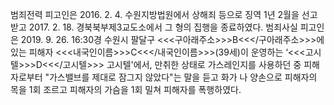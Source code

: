 범죄전력
피고인은 2016. 2. 4. 수원지방법원에서 상해죄 등으로 징역 1년 2월을 선고받고 2017. 2. 18. 경북북부제3교도소에서 그 형의 집행을 종료하였다.
범죄사실
피고인은 2019. 9. 26. 16:30경 수원시 팔달구 <<<구아래주소>>>B<<</구아래주소>>>에 있는 피해자 <<<내국인이름>>>C<<</내국인이름>>>(39세)이 운영하는 ‘<<<고시텔>>>D<<</고시텔>>> 고시텔'에서, 만취한 상태로 가스레인지를 사용하던 중 피해자로부터 "가스밸브를 제대로 잠그지 않았다"는 말을 듣고 화가 나 양손으로 피해자의 목을 1회 조르고 피해자의 가슴을 1회 밀쳐 피해자를 폭행하였다.
